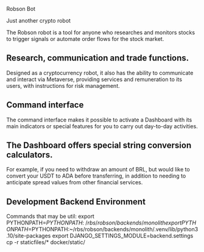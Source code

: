 
Robson Bot

Just another crypto robot

The Robson robot is a tool for anyone who researches and monitors stocks to trigger signals or automate order flows for the stock market.

## Research, communication and trade functions.

Designed as a cryptocurrency robot, it also has the ability to communicate and interact via Metaverse, providing services and remuneration to its users, with instructions for risk management.

## Command interface

The command interface makes it possible to activate a Dashboard with its main indicators or special features for you to carry out day-to-day activities.

## The Dashboard offers special string conversion calculators. 

For example, if you need to withdraw an amount of BRL, but would like to convert your USDT to ADA before transferring, in addition to needing to anticipate spread values from other financial services.

## Development Backend Environment

Commands that may be util:
export PYTHONPATH=$PYTHONPATH:~/rbs/robson/backends/monolith
export PYTHONPATH=$PYTHONPATH:~/rbs/robson/backends/monolith/.venv/lib/python3.10/site-packages
export DJANGO_SETTINGS_MODULE=backend.settings
cp -r staticfiles/* docker/static/
